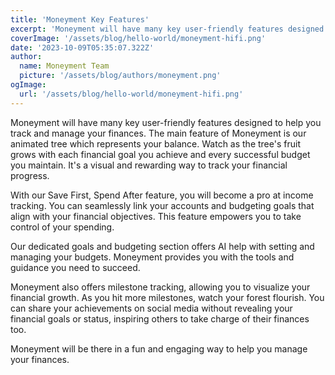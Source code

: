 ```yaml
---
title: 'Moneyment Key Features'
excerpt: 'Moneyment will have many key user-friendly features designed to help you track and manage your finances...'
coverImage: '/assets/blog/hello-world/moneyment-hifi.png'
date: '2023-10-09T05:35:07.322Z'
author:
  name: Moneyment Team
  picture: '/assets/blog/authors/moneyment.png'
ogImage:
  url: '/assets/blog/hello-world/moneyment-hifi.png'
---
```


Moneyment will have many key user-friendly features designed to help you track and manage your finances.  The main feature of Moneyment is our animated tree which represents your balance. Watch as the tree's fruit grows with each financial goal you achieve and every successful budget you maintain. It's a visual and rewarding way to track your financial progress.

With our Save First, Spend After feature, you will become a pro at income tracking. You can seamlessly link your accounts and  budgeting goals that align with your financial objectives. This feature empowers you to take control of your spending. 

Our dedicated goals and budgeting section offers AI help with setting and managing your budgets. Moneyment provides you with the tools and guidance you need to succeed.

Moneyment also offers milestone tracking, allowing you to visualize your financial growth. As you hit more milestones, watch your forest flourish. You can share your achievements on social media without revealing your financial goals or status, inspiring others to take charge of their finances too.

Moneyment will be there in a fun and engaging way to help you manage your finances.

